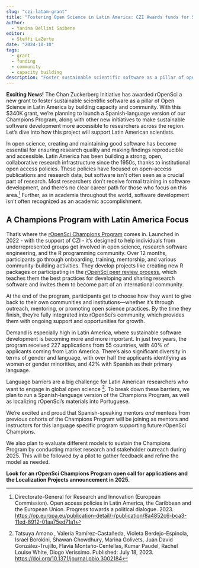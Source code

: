 ```yaml
---
slug: "czi-latam-grant"
title: "Fostering Open Science in Latin America: CZI Awards funds for Sustainable Research Software Development"
author:
  - Yanina Bellini Saibene
editor:
  - Steffi LaZerte
date: "2024-10-10"
tags:
  - grant
  - funding
  - community
  - capacity building
description: "Foster sustainable scientific software as a pillar of open science in Latin America through building capacity and community"
---
```


**Exciting News!** The Chan Zuckerberg Initiative has awarded rOpenSci a new grant to foster sustainable scientific software as a pillar of Open Science in Latin America by building capacity and community. With this $340K grant, we’re planning to launch a Spanish-language version of our Champions Program, along with other new initiatives to make sustainable software development more accessible to researchers across the region. Let’s dive into how this project will support Latin American scientists. 

In open science, creating and maintaining good software has become essential for ensuring research quality and making findings reproducible and accessible. Latin America has been building a strong, open, collaborative research infrastructure since the 1950s, thanks to institutional open access policies. These policies have focused on open-access publications and research data, but software isn't often seen as a crucial part of research. Most researchers don’t receive formal training in software development, and there’s no clear career path for those who focus on this area.[^1] Further, as in academia throughout the world,  software development isn’t often recognized as an academic accomplishment.

## A Champions Program with Latin America Focus

That’s where the [rOpenSci Champions Program](/champions/) comes in. Launched in 2022 - with the support of CZI - it’s designed to help individuals from underrepresented groups get involved in open science, research software engineering, and the R programming community. Over 12 months, participants go through onboarding, training, mentorship, and various community-building activities. They develop projects like creating new R packages or participating in the [rOpenSci peer review process](/software-review/), which teaches them the best practices for developing and sharing research software and invites them to become part of an international community.

At the end of the program, participants get to choose how they want to give back to their own communities and institutions—whether it’s through outreach, mentoring, or promoting open science practices. By the time they finish, they’re fully integrated into rOpenSci’s community, which provides them with ongoing support and opportunities for growth.

Demand is especially high in Latin America, where sustainable software development is becoming more and more important. In just two years, the program received 227 applications from 55 countries, with 40% of applicants coming from Latin America. There’s also significant diversity in terms of gender and language, with over half the applicants identifying as women or gender minorities, and 42% with Spanish as their primary language.

Language barriers are a big challenge for Latin American researchers who want to engage in global open science [^2]. To break down these barriers, we plan to run a Spanish-language version of the Champions Program, as well as localizing rOpenSci’s materials into Portuguese. 

We’re excited and proud that Spanish-speaking mentors *and* mentees from previous cohorts of the Champions Program will be joining as mentors and instructors for this language specific program supporting future rOpenSci Champions.

We also plan to evaluate different models to sustain the Champions Program by conducting market research and stakeholder outreach during 2025. This will be followed by a pilot to gather feedback and refine the model as needed.

**Look for an rOpenSci Champions Program open call for applications and the Localization Projects announcement in 2025.**

[^1]: Directorate-General for Research and Innovation (European Commission). Open access policies in Latin America, the Caribbean and the European Union. Progress towards a political dialogue. 2023. https://op.europa.eu/publication-detail/-/publication/8a4852c6-bca3-11ed-8912-01aa75ed71a1

[^2]: Tatsuya Amano , Valeria Ramírez-Castañeda, Violeta Berdejo-Espinola, Israel Borokini, Shawan Chowdhury, Marina Golivets, Juan David González-Trujillo, Flavia Montaño-Centellas, Kumar Paudel, Rachel Louise White, Diogo Veríssimo. Published: July 18, 2023. https://doi.org/10.1371/journal.pbio.3002184